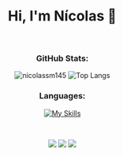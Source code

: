 <h1 align="center">Hi, I'm Nícolas 👋</h1>
<br>

<h3 align="center">GitHub Stats:</h3>
<p align="center">
  <img src="https://github-readme-stats.vercel.app/api?username=nicolassm145&show_icons=true&locale=en&theme=midnight-purple&count_private=true&hide_border=true&card_width=500" alt="nicolassm145" />
  <img src="https://github-readme-stats.vercel.app/api/top-langs/?username=nicolassm145&theme=midnight-purple&layout=compact&card_width=500&langs_count=8&hide_border=true&&hide=shaderlab,hlsl" alt="Top Langs"/>
</p>

<h3 align="center">Languages:</h3>
<p align="center">
  <a href="https://skillicons.dev"><img src="https://skillicons.dev/icons?i=c,cpp,cs,js,html,css&theme=dark&perline=3" alt="My Skills"/></a>
</p>

<br>
<p align="center">
  <a href="mailto://nicolassm145@gmail.com"><img src="https://img.shields.io/badge/Gmail-D14836?style=for-the-badge&logo=gmail&logoColor=white"></a>
  <a href="https://www.linkedin.com/in/nicolassm145/"><img src="https://img.shields.io/badge/linkedin-%230077B5.svg?style=for-the-badge&logo=linkedin&logoColor=white"></a>
  <a href="https://www.instagram.com/nicolassm__/"><img src="https://img.shields.io/badge/Instagram-%23E4405F.svg?style=for-the-badge&logo=Instagram&logoColor=white"></a>
</p>
